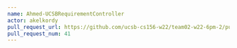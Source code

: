```yaml
---
name: Ahmed-UCSBRequirementController
actor: akelkordy
pull_request_url: https://github.com/ucsb-cs156-w22/team02-w22-6pm-2/pull/41
pull_request_num: 41
---
```

